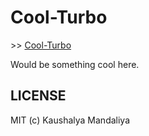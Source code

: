 Cool-Turbo
==========

\>\> [Cool-Turbo](http://krman009.github.io/Cool-Turbo/ "Website")

Would be something cool here.

## LICENSE

MIT (c) Kaushalya Mandaliya
